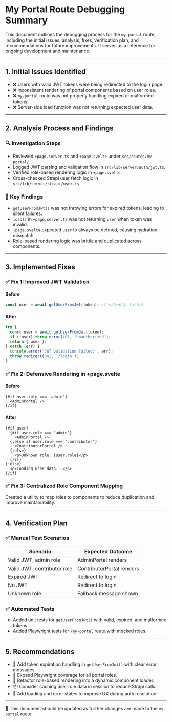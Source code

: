 # My Portal Route Debugging Summary

This document outlines the debugging process for the `my-portal` route, including the initial issues, analysis, fixes, verification plan, and recommendations for future improvements. It serves as a reference for ongoing development and maintenance.

---

## 1. Initial Issues Identified

- ❌ Users with valid JWT tokens were being redirected to the login page.
- ❌ Inconsistent rendering of portal components based on user roles.
- ❌ `my-portal` route was not properly handling expired or malformed tokens.
- ❌ Server-side load function was not returning expected user data.

---

## 2. Analysis Process and Findings

### 🔍 Investigation Steps

- Reviewed `+page.server.ts` and `+page.svelte` under `src/routes/my-portal/`.
- Logged JWT parsing and validation flow in `src/lib/server/auth/jwt.ts`.
- Verified role-based rendering logic in `+page.svelte`.
- Cross-checked Strapi user fetch logic in `src/lib/server/strapi/user.ts`.

### 🧠 Key Findings

- `getUserFromJwt()` was not throwing errors for expired tokens, leading to silent failures.
- `load()` in `+page.server.ts` was not returning `user` when token was invalid.
- `+page.svelte` expected `user` to always be defined, causing hydration mismatch.
- Role-based rendering logic was brittle and duplicated across components.

---

## 3. Implemented Fixes

### ✅ Fix 1: Improved JWT Validation

#### Before
```ts
const user = await getUserFromJwt(token); // silently failed
```

#### After
```ts
try {
  const user = await getUserFromJwt(token);
  if (!user) throw error(401, 'Unauthorized');
  return { user };
} catch (err) {
  console.error('JWT validation failed:', err);
  throw redirect(302, '/login');
}
```

### ✅ Fix 2: Defensive Rendering in +page.svelte

#### Before
```svelte
{#if user.role === 'admin'}
  <AdminPortal />
{/if}
```

#### After
```svelte
{#if user}
  {#if user.role === 'admin'}
    <AdminPortal />
  {:else if user.role === 'contributor'}
    <ContributorPortal />
  {:else}
    <p>Unknown role: {user.role}</p>
  {/if}
{:else}
  <p>Loading user data...</p>
{/if}
```

### ✅ Fix 3: Centralized Role Component Mapping

Created a utility to map roles to components to reduce duplication and improve maintainability.

---

## 4. Verification Plan

### ✅ Manual Test Scenarios

| Scenario | Expected Outcome |
|----------|------------------|
| Valid JWT, admin role | AdminPortal renders |
| Valid JWT, contributor role | ContributorPortal renders |
| Expired JWT | Redirect to login |
| No JWT | Redirect to login |
| Unknown role | Fallback message shown |

### ✅ Automated Tests

- Added unit tests for `getUserFromJwt()` with valid, expired, and malformed tokens.
- Added Playwright tests for `/my-portal` route with mocked roles.

---

## 5. Recommendations

- 🔐 Add token expiration handling in `getUserFromJwt()` with clear error messages.
- 🧪 Expand Playwright coverage for all portal roles.
- 🧼 Refactor role-based rendering into a dynamic component loader.
- 📦 Consider caching user role data in session to reduce Strapi calls.
- 🧭 Add loading and error states to improve UX during auth resolution.

---

📁 This document should be updated as further changes are made to the `my-portal` route.